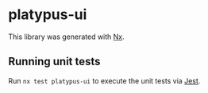 # platypus-ui

This library was generated with [Nx](https://nx.dev).

## Running unit tests

Run `nx test platypus-ui` to execute the unit tests via [Jest](https://jestjs.io).

